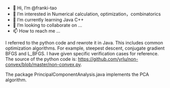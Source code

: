 - 👋 Hi, I’m @franki-tao
- 👀 I’m interested in Numerical calculation, optimization，combinatorics
- 🌱 I’m currently learning Java C++
- 💞️ I’m looking to collaborate on ...
- 📫 How to reach me ...

<!---
franki-tao/franki-tao is a ✨ special ✨ repository because its `README.md` (this file) appears on your GitHub profile.
You can click the Preview link to take a look at your changes.
--->
I referred to the python code and rewrote it in Java. This includes common optimization algorithms. For example, steepest descent, conjugate gradient BFGS and L_BFGS. I have given specific verification cases for reference.
The source of the python code is: https://github.com/yrlu/non-convex/blob/master/non-convex.py.

The package PrincipalComponentAnalysis.java implements the PCA algorithm.
